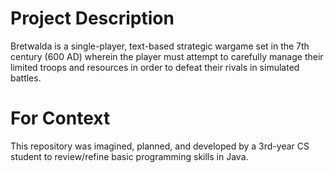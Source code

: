 # Project Description
Bretwalda is a single-player, text-based strategic wargame set in the 7th century (600 AD) wherein the player must attempt to carefully manage their limited troops and resources in order to defeat their rivals in simulated battles.
# For Context
This repository was imagined, planned, and developed by a 3rd-year CS student to review/refine basic programming skills in Java.
